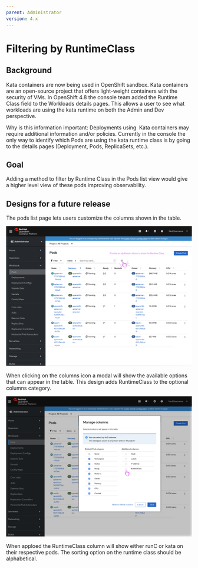 ```yaml
---
parent: Administrator
version: 4.x
---
```


# Filtering by RuntimeClass

## Background
Kata containers are now being used in OpenShift sandbox. Kata containers are an open-source project that offers light-weight containers with the security of VMs. In OpenShift 4.8 the console team added the Runtime Class field to the Workloads details pages. This allows a user to see what workloads are using the kata runtime on both the Admin and Dev perspective. 

Why is this information important: Deployments using  Kata containers may require additional information and/or policies. Currently in the console the only way to identify which Pods are using the kata runtime class is by going to the details pages (Deployment, Pods, ReplicaSets, etc.).

## Goal

Adding a method to filter by Runtime Class in the Pods list view would give a higher level view of these pods improving observability. 

## Designs for a future release

The pods list page lets users customize the columns shown in the table.

![Adding a new column on pods screen](img/1-pod-columns-view.png "Adding a new column on pods screen")

When clicking on the columns icon a modal will show the available options that can appear in the table. This design adds RuntimeClass to the optional columns category. 

![Select RuntimeClass option](img/2-pods-columns-options-modal.png "Select RuntimeClass option")

When apploed the RuntimeClass column will show either runC or kata on their respective pods. The sorting option on the runtime class should be alphabetical.
